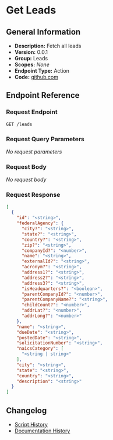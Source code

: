 <!-- BEGIN GENERATED CONTENT -->
# Get Leads

## General Information

- **Description:** Fetch all leads
- **Version:** 0.0.1
- **Group:** Leads
- **Scopes:** _None_
- **Endpoint Type:** Action
- **Code:** [github.com](https://github.com/NangoHQ/integration-templates/tree/main/integrations/unanet/actions/get-leads.ts)


## Endpoint Reference

### Request Endpoint

`GET /leads`

### Request Query Parameters

_No request parameters_

### Request Body

_No request body_

### Request Response

```json
[
  {
    "id": "<string>",
    "federalAgency": {
      "city?": "<string>",
      "state?": "<string>",
      "country?": "<string>",
      "zip?": "<string>",
      "companyId?": "<number>",
      "name": "<string>",
      "externalId?": "<string>",
      "acronym?": "<string>",
      "address1?": "<string>",
      "address2?": "<string>",
      "address3?": "<string>",
      "isHeadquarters?": "<boolean>",
      "parentCompanyId?": "<number>",
      "parentCompanyName?": "<string>",
      "childCount?": "<number>",
      "addrLat?": "<number>",
      "addrLong?": "<number>"
    },
    "name": "<string>",
    "dueDate": "<string>",
    "postedDate": "<string>",
    "solicitationNumber": "<string>",
    "naicsCategory": [
      "<string | string>"
    ],
    "city": "<string>",
    "state": "<string>",
    "country": "<string>",
    "description": "<string>"
  }
]
```

## Changelog

- [Script History](https://github.com/NangoHQ/integration-templates/commits/main/integrations/unanet/actions/get-leads.ts)
- [Documentation History](https://github.com/NangoHQ/integration-templates/commits/main/integrations/unanet/actions/get-leads.md)

<!-- END  GENERATED CONTENT -->


